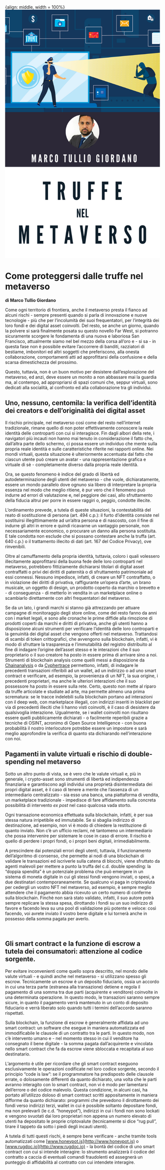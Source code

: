 {align: middle, width = 100%}
![](images/005_GIORDANO.png)

# Come proteggersi dalle truffe nel metaverso

**di Marco Tullio Giordano**

Come ogni territorio di frontiera, anche il metaverso presta il fianco ad alcuni
rischi - sempre presenti quando si parla di innovazione e nuove tecnologie - più
che per l’incolumità dei suoi frequentatori, per l’integrità dei loro fondi e
dei digital asset coinvolti. Del resto, se anche un giorno, quando la polvere si
sarà finalmente posata su questo novello Far West, si potranno sicuramente
scorgere le fondamenta di una nuova e laboriosa San Francisco, attualmente siamo
nel bel mezzo della corsa all’oro e - si sa - in questa fase non è possibile
evitare l’accorrere di banditi, razziatori di bestiame, imbonitori ed altri
soggetti che preferiscono, alla onesta collaborazione, comportamenti atti ad
approfittarsi della confusione e della scarsa dimestichezza del prossimo.

Questo, tuttavia, non è un buon motivo per desistere dall’esplorazione del
metaverso, ed anzi, deve essere un monito a non abbassare mai la guardia ma, al
contempo, ad appropriarsi di spazi comuni che, seppur virtuali, sono dedicati
alla socialità, al confronto ed alla collaborazione tra gli individui.

## Uno, nessuno, centomila: la verifica dell’identità dei creators e dell’originalità dei digital asset
Il rischio principale, nel metaverso così come del resto nell’internet
tradizionale, rimane quello di non poter effettivamente conoscere la reale
identità delle controparti con cui si interagisce. Fin dagli albori della rete,
i navigatori più incauti non hanno mai tenuto in considerazione il fatto che,
dall’altra parte dello schermo, ci possa essere un individuo che mente sulla
propria reale identità e sulle caratteristiche riferite nei rapporti online. Nei
mondi virtuali, questa situazione è ulteriormente accentuata dal fatto che
ciascun utente può creare un avatar - una rappresentazione grafica e
virtuale di sè - completamente diverso dalla propria reale identità.

Ora, se questo fenomeno è indice del grado di libertà ed autodeterminazione
degli utenti del metaverso - che vuole, dichiaratamente, essere un mondo
parallelo dove ognuno sia libero di interpretare la propria essenza nel modo che
meglio ritiene, è pur vero che il fenomeno può indurre ad errori di valutazione
e, nel peggiore dei casi, allo sfruttamento della fiducia altrui per porre in
essere raggiri o, peggio, condotte illecite.

L’ordinamento prevede, a tutela di queste situazioni, la contestabilità del
reato di sostituzione di persona (art. 494 c.p.): il furto d’identità
consiste nel sostituirsi illegittimamente ad un’altra persona e di nascosto, con
il fine di indurre gli altri in errore e quindi ricavarne un vantaggio
personale, non necessariamente economico, o procurare un danno alla persona
sostituita. E tale condotta non esclude che si possano contestare anche la
truffa (art. 640 c.p.) o il trattamento illecito di dati (art. 167 del Codice
Privacy), ove rinvenibili.

Oltre al camuffamento della propria identità, tuttavia, coloro i quali volessero
illecitamente approfittarsi della buona fede delle loro controparti nel
metaverso, potrebbero fittiziamente dichiararsi titolari di digital asset
contraffatti o privi dei diritti di paternità o di sfruttamento patrimoniale
ad essi connessi. Nessuno impedisce, infatti, di creare un NFT contraffatto, o
in violazione dei diritti di privativa, raffigurante un’opera d’arte, un brano
musicale, un oggetto di design, un prodotto coperto da marchio o brevetto e - di
conseguenza - di metterlo in vendita in un marketplace online o scambiarlo
direttamente con altri frequentatori del metaverso.

Se da un lato, i grandi marchi si stanno già attrezzando per attuare campagne di
monitoraggio degli store online, come del resto fanno da anni con i market
legali, e sono alle cronache le prime diffide alla rimozione di prodotti coperti
da marchi e diritti di privativa, anche gli utenti hanno a disposizione alcuni
strumenti per verificare l’identità delle loro controparti e la genuinità dei
digital asset che vengono offerti nel metaverso. Trattandosi di scambi di token
crittografici, che avvengono sulla blockchain, infatti, vi è modo di sfruttare
la trasparenza e l’immutabilità del registro distribuito al fine di indagare
l’origine dell’asset stesso e le interazioni che il suo proprietario o il suo
creatore ha posto in essere prima di arrivare sino a noi. Strumenti di
blockchain analysis come quelli messi a disposizione da
[Chainanalysis](https://www.chainalysis.com/) o da
[Cyphertrace](https://ciphertrace.com/) permettono, infatti, di indagare le
precedenti transazioni riferibili ad un wallet, ad un indirizzo o ad uno smart
contract e verificare, ad esempio, la provenienza di un NFT, la sua origine, i
precedenti proprietari, ma anche le ulteriori interazioni che il suo possessore
ha posto in essere sulla rete. Certo, questo non mette al riparo da truffe
articolate e studiate ad arte, ma permette almeno una prima scrematura: se le
tracce indelebili sulla blockchain portano ad interazioni con il deep web, con
marketplace illegali, con indirizzi inseriti in blacklist per via di precedenti
illeciti che li hanno visti coinvolti, è il caso di desistere da qualsivoglia
interazione. Ugualmente, se i wallet coinvolti non risultano essere quelli
pubblicamente dichiarati - o facilmente reperibili grazie a tecniche di OSINT,
acronimo di Open Source Intelligence - con buona probabilità il nostro
interlocutore potrebbe essere un impostore e sarà meglio approfondire la
verifica di quanto sta dichiarando nell’interazione con noi.

## Pagamenti in valute virtuali e rischio di double-spending nel metaverso

Sotto un altro punto di vista, se è vero che le valute virtuali e, più in
generale, i crypto-asset sono strumenti di libertà ed indipendenza finanziaria e
garantiscono agli individui una proprietà disintermediata dei propri digital
asset, è il caso di tenere a mente che l’assenza di un intermediario
centralizzato - sia esso una banca, una piattaforma di vendita, un marketplace
tradizionale - impedisce di fare affidamento sulla concreta possibilità di
intervento *ex post* nel caso qualcosa vada storto.

Ogni transazione economica effettuata sulla blockchain, infatti, è per sua
stessa natura irripetibile ed immutabile. Se si sbaglia indirizzo di
destinazione, ad esempio, non vi è modo di chiedere la restituzione di quanto
inviato. Non c’è un ufficio reclami, né tantomeno un intermediario che possa
intervenire per sistemare le cose in caso di errore. Il rischio è quello di
perdere i propri fondi, o i propri beni digitali, irrimediabilmente.

A prescindere dai potenziali errori degli utenti, tuttavia, il funzionamento
dell’algoritmo di consenso, che permette ai nodi di una blockchain di validare
le transazioni ed iscriverle sulla catena di blocchi, viene sfruttato da agenti
malevoli per mettere a punto la truffa del c.d. double spending: la “doppia
spendita” è un potenziale problema che può emergere in un sistema di moneta
digitale in cui gli stessi fondi vengono inviati, o spesi, a due destinatari
contemporaneamente. Se qualcuno vi paga in criptovaluta per cedergli un vostro
NFT nel metaverso, ad esempio, è sempre meglio attendere che il pagamento abbia
ricevuto un certo numero di conferme sulla blockchain. Finchè non sarà stato
validato, infatti, il suo autore potrà sempre replicare la stessa spesa,
dirottando i fondi su un suo indirizzo di favore e facendo leva su una pool di
validazione più potente e veloce: così facendo, voi avrete inviato il vostro
bene digitale e lui tornerà anche in possesso della somma pagata per averlo.

 

## Gli smart contract e la funzione di escrow a tutela dei consumatori: attenzione al codice sorgente.

Per evitare inconvenienti come quello sopra descritto, nel mondo delle valute
virtuali - e quindi anche nel metaverso - si utilizzano spesso gli escrow.
Tecnicamente un escrow è un deposito fiduciario, ossia un accordo in cui
una terza parte (estranea alla transazione) detiene e regola il pagamento di una
somma tra due parti (acquirente e venditore) coinvolte in una determinata
operazione. In questo modo, le transazioni saranno sempre sicure, in quanto il
pagamento verrà mantenuto in un conto di deposito fiduciario e verrà liberato
solo quando tutti i termini dell’accordo saranno rispettati.

Sulla blockchain, la funzione di escrow è generalmente affidata ad uno smart
contract: un software che esegue in maniera automatizzata ed immodificabile le
clausole di un contratto tra le parti. In questo modo, non c’è intervento umano
e - nel momento stesso in cui il venditore ha consegnato il bene digitale - la
somma pagata dall’acquirente e vincolata nello smart contract che fa da escrow
viene sbloccata e recapitata al suo destinatario.

L’argomento è utile per ricordare che gli smart contract eseguono esclusivamente
le operazioni codificate nel loro codice sorgente, secondo il principio “code
is law”: se il programmatore ha predisposto delle clausole errate, o
dolosamente differenti da quanto dichiarato, una volta che le parti avranno
interagito con lo smart contract, non vi è modo per lamentarsi dell’errore o del
codice malevolo. Questa condizione, in alcuni casi, ha portato all’utilizzo
doloso di smart contract scritti appositamente in maniera difforme da quanto
dichiarato: programmi che prevedono il dirottamento dei fondi verso indirizzi
terzi, wallet in cui è possibile soltanto depositare fondi, ma non prelevarli
(le c.d. “honeypot”), indirizzi in cui i fondi non sono lockati e vengono
svuotati dai loro proprietari non appena un numero elevato di utenti ha
depositato le proprie criptovalute (tecnicamente si dice “rug pull”, tirare
il tappeto da sotto i piedi degli incauti utenti).

A tutela di tutti questi rischi, è sempre bene verificare - anche tramite tools
automatizzati come [www.honeypot.is](http://www.honeypot.is) o
[www.rugdoc.io](http://www.rugdoc.io) - la bontà del codice di uno smart
contract con cui si intende interagire: lo strumento analizzerà il codice del
contratto a caccia di eventuali comandi fraudolenti ed assegnerà un punteggio di
affidabilità al contratto con cui intendete interagire.
